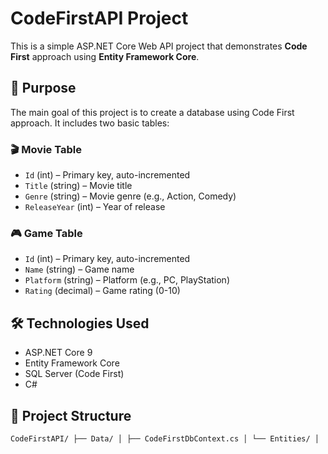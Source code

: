 # CodeFirstAPI Project

This is a simple ASP.NET Core Web API project that demonstrates **Code First** approach using **Entity Framework Core**.

## 🎯 Purpose

The main goal of this project is to create a database using Code First approach. It includes two basic tables:

### 🎬 Movie Table
- `Id` (int) – Primary key, auto-incremented
- `Title` (string) – Movie title
- `Genre` (string) – Movie genre (e.g., Action, Comedy)
- `ReleaseYear` (int) – Year of release

### 🎮 Game Table
- `Id` (int) – Primary key, auto-incremented
- `Name` (string) – Game name
- `Platform` (string) – Platform (e.g., PC, PlayStation)
- `Rating` (decimal) – Game rating (0-10)

## 🛠 Technologies Used

- ASP.NET Core 9
- Entity Framework Core
- SQL Server (Code First)
- C#

## 📂 Project Structure

```bash
CodeFirstAPI/ ├── Data/ │ ├── CodeFirstDbContext.cs │ └── Entities/ │ ├── Movie.cs │ └── Game.cs ├── Migrations/ └── Program.cs
```
